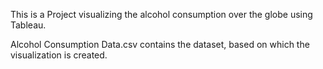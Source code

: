 This is a Project visualizing the alcohol consumption over the globe using Tableau.

Alcohol Consumption Data.csv contains the dataset, based on which the visualization is created.

